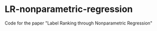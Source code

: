 # LR-nonparametric-regression

Code for the paper "Label Ranking through Nonparametric Regression" 

